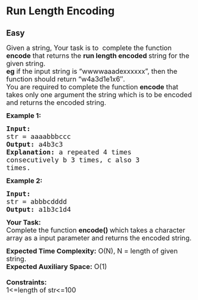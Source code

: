 # Run Length Encoding
## Easy 
<div class="problem-statement" style="user-select: auto;">
                <p style="user-select: auto;"></p><p style="user-select: auto;"><span style="font-size: 18px; user-select: auto;">Given a string, Your task is to&nbsp;&nbsp;complete the&nbsp;function <strong style="user-select: auto;">encode</strong> that returns the <strong style="user-select: auto;">run length encoded&nbsp;</strong>string for the given&nbsp;string.<br style="user-select: auto;">
<strong style="user-select: auto;">eg</strong>&nbsp;if the input string is “wwwwaaadexxxxxx”, then the function should return “w4a3d1e1x6″.<br style="user-select: auto;">
You are required to complete the function <strong style="user-select: auto;">encode</strong> that takes only one argument the string which is to be encoded and returns the encoded string.</span></p>

<p style="user-select: auto;"><span style="font-size: 18px; user-select: auto;"><strong style="user-select: auto;">Example 1:</strong></span></p>

<pre style="user-select: auto;"><span style="font-size: 18px; user-select: auto;"><strong style="user-select: auto;">Input:
</strong>str = aaaabbbccc
<strong style="user-select: auto;">Output: </strong>a4b3c3<strong style="user-select: auto;">
Explanation: </strong>a repeated 4 times
consecutively b 3 times, c also 3
times.
</span></pre>

<p style="user-select: auto;"><span style="font-size: 18px; user-select: auto;"><strong style="user-select: auto;">Example 2:</strong></span></p>

<pre style="user-select: auto;"><span style="font-size: 18px; user-select: auto;"><strong style="user-select: auto;">Input:
</strong>str = abbbcdddd
<strong style="user-select: auto;">Output: </strong>a1b3c1d4
</span></pre>

<p style="user-select: auto;"><span style="font-size: 18px; user-select: auto;"><strong style="user-select: auto;">Your Task:</strong><br style="user-select: auto;">
Complete the function&nbsp;<strong style="user-select: auto;">encode()&nbsp;</strong>which takes a character array as a input parameter and returns the&nbsp;encoded string.</span></p>

<p style="user-select: auto;"><span style="font-size: 18px; user-select: auto;"><strong style="user-select: auto;">Expected Time Complexity:</strong>&nbsp;O(N), N = length of given string.<br style="user-select: auto;">
<strong style="user-select: auto;">Expected Auxiliary Space:</strong>&nbsp;O(1)<br style="user-select: auto;">
<br style="user-select: auto;">
<strong style="user-select: auto;">Constraints:</strong><br style="user-select: auto;">
1&lt;=length of str&lt;=100</span><br style="user-select: auto;">
&nbsp;</p>
 <p style="user-select: auto;"></p>
            </div>